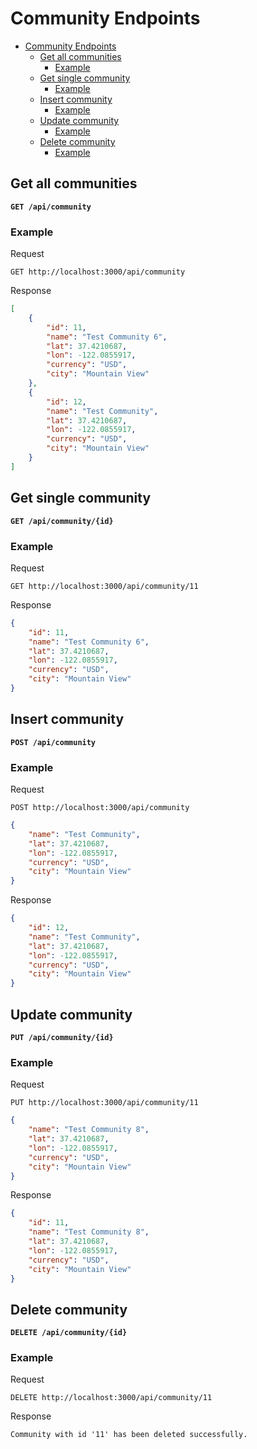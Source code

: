 # Community Endpoints
- [Community Endpoints](#community-endpoints)
  - [Get all communities](#get-all-communities)
    - [Example](#example)
  - [Get single community](#get-single-community)
    - [Example](#example-1)
  - [Insert community](#insert-community)
    - [Example](#example-2)
  - [Update community](#update-community)
    - [Example](#example-3)
  - [Delete community](#delete-community)
    - [Example](#example-4)

## Get all communities
**`GET /api/community`**
### Example
Request
```http
GET http://localhost:3000/api/community
```
Response
```json
[
    {
        "id": 11,
        "name": "Test Community 6",
        "lat": 37.4210687,
        "lon": -122.0855917,
        "currency": "USD",
        "city": "Mountain View"
    },
    {
        "id": 12,
        "name": "Test Community",
        "lat": 37.4210687,
        "lon": -122.0855917,
        "currency": "USD",
        "city": "Mountain View"
    }
]
```

## Get single community
**`GET /api/community/{id}`**

### Example
Request
```http
GET http://localhost:3000/api/community/11
```
Response
```json
{
    "id": 11,
    "name": "Test Community 6",
    "lat": 37.4210687,
    "lon": -122.0855917,
    "currency": "USD",
    "city": "Mountain View"
}
```

## Insert community
**`POST /api/community`**
### Example
Request

```http
POST http://localhost:3000/api/community
```

```json
{
    "name": "Test Community",
    "lat": 37.4210687,
    "lon": -122.0855917,
    "currency": "USD",
    "city": "Mountain View"
}
```
Response
```json
{
    "id": 12,
    "name": "Test Community",
    "lat": 37.4210687,
    "lon": -122.0855917,
    "currency": "USD",
    "city": "Mountain View"
}
```

## Update community
**`PUT /api/community/{id}`**
### Example

Request
```http
PUT http://localhost:3000/api/community/11
```
```json
{
    "name": "Test Community 8",
    "lat": 37.4210687,
    "lon": -122.0855917,
    "currency": "USD",
    "city": "Mountain View"
}
```
Response
```json
{
    "id": 11,
    "name": "Test Community 8",
    "lat": 37.4210687,
    "lon": -122.0855917,
    "currency": "USD",
    "city": "Mountain View"
}
```

## Delete community
**`DELETE /api/community/{id}`**
### Example

Request
```http
DELETE http://localhost:3000/api/community/11
```
Response
```
Community with id '11' has been deleted successfully.
```

